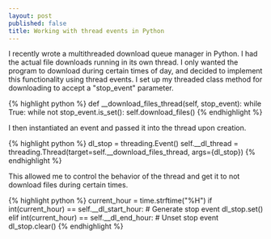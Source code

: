 ```yaml
---
layout: post
published: false
title: Working with thread events in Python
---
```

I recently wrote a multithreaded download queue manager in Python. I had the actual file downloads running in its own thread. I only wanted the program to download during certain times of day, and decided to implement this functionality using thread events. I set up my threaded class method for downloading to accept a "stop\_event" parameter.

{% highlight python %}
def __download_files_thread(self, stop_event):
                while True:
                        while not stop_event.is_set():
                                self.download_files()
{% endhighlight %}

I then instantiated an event and passed it into the thread upon creation.

{% highlight python %}
dl_stop = threading.Event()
self.__dl_thread = threading.Thread(target=self.__download_files_thread, args={dl_stop})
{% endhighlight %}

This allowed me to control the behavior of the thread and get it to not download files during certain times.

{% highlight python %}
current_hour = time.strftime("%H")
if int(current_hour) == self.__dl_start_hour:
    # Generate stop event
    dl_stop.set()
elif int(current_hour) == self.__dl_end_hour:
    # Unset stop event
    dl_stop.clear()
{% endhighlight %}


